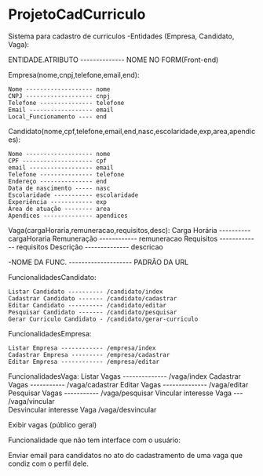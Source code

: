ProjetoCadCurriculo
===================

Sistema para cadastro de curriculos
-Entidades (Empresa, Candidato, Vaga):
	
ENTIDADE.ATRIBUTO -------------- NOME NO FORM(Front-end)

Empresa(nome,cnpj,telefone,email,end):

	Nome ------------------- nome
	CNPJ ------------------- cnpj
	Telefone --------------- telefone
	Email ------------------ email
	Local_Funcionamento ---- end

Candidato(nome,cpf,telefone,email,end,nasc,escolaridade,exp,area,apendices):

	Nome ------------------- nome
	CPF -------------------- cpf
	email ------------------ email
	Telefone --------------- telefone
	Endereço --------------- end
	Data de nascimento ----- nasc
	Escolaridade ----------- escolaridade
	Experiência ------------ exp
	Área de atuação -------- area
	Apendices -------------- apendices

Vaga(cargaHoraria,remuneracao,requisitos,desc):
	Carga Horária ---------- cargaHoraria
	Remuneração ------------ remuneracao
	Requisitos ------------- requisitos
	Descrição -------------- descricao


-NOME DA FUNC. -------------------- PADRÃO DA URL

FuncionalidadesCandidato:		

	Listar Candidato ---------- /candidato/index
	Cadastrar Candidato ------- /candidato/cadastrar
	Editar Candidato ---------- /candidato/editar
	Pesquisar Candidato ------- /candidato/pesquisar
	Gerar Curriculo Candidato - /candidato/gerar-curriculo

FuncionalidadesEmpresa:

	Listar Empresa ------------ /empresa/index
	Cadastrar Empresa --------- /empresa/cadastrar
	Editar Empresa ------------ /empresa/editar

FuncionalidadesVaga:
	Listar Vagas -------------- /vaga/index
	Cadastrar Vagas ----------- /vaga/cadastrar
	Editar Vagas -------------- /vaga/editar
	Pesquisar Vagas ----------- /vaga/pesquisar
	Vincular interesse Vaga --- /vaga/vincular   
	Desvincular interesse Vaga  /vaga/desvincular


Exibir vagas (público geral)

Funcionalidade que não tem interface com o usuário:

Enviar email para candidatos no ato do cadastramento de uma vaga que condiz com o perfil dele.
